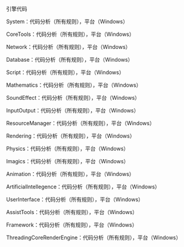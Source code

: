 引擎代码

System：代码分析（所有规则），平台（Windows）

CoreTools：代码分析（所有规则），平台（Windows）

Network：代码分析（所有规则），平台（Windows）

Database：代码分析（所有规则），平台（Windows）

Script：代码分析（所有规则），平台（Windows）

Mathematics：代码分析（所有规则），平台（Windows）

SoundEffect：代码分析（所有规则），平台（Windows）

InputOutput：代码分析（所有规则），平台（Windows）

ResourceManager：代码分析（所有规则），平台（Windows）

Rendering：代码分析（所有规则），平台（Windows）

Physics：代码分析（所有规则），平台（Windows）

Imagics：代码分析（所有规则），平台（Windows）

Animation：代码分析（所有规则），平台（Windows）

ArtificialIntellegence：代码分析（所有规则），平台（Windows）

UserInterface：代码分析（所有规则），平台（Windows）

AssistTools：代码分析（所有规则），平台（Windows）

Framework：代码分析（所有规则），平台（Windows）

ThreadingCoreRenderEngine：代码分析（所有规则），平台（Windows）